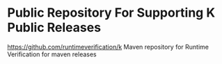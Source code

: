 # Public Repository For Supporting K Public Releases
https://github.com/runtimeverification/k
Maven repository for Runtime Verification for maven releases 
